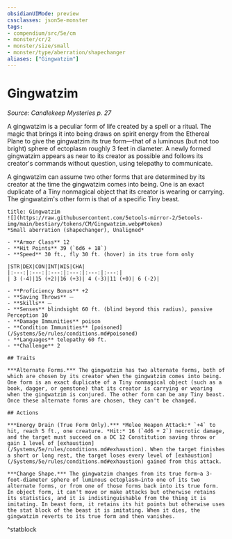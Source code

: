 ```yaml
---
obsidianUIMode: preview
cssclasses: json5e-monster
tags:
- compendium/src/5e/cm
- monster/cr/2
- monster/size/small
- monster/type/aberration/shapechanger
aliases: ["Gingwatzim"]
---
```

# Gingwatzim
*Source: Candlekeep Mysteries p. 27*  

A gingwatzim is a peculiar form of life created by a spell or a ritual. The magic that brings it into being draws on spirit energy from the Ethereal Plane to give the gingwatzim its true form—that of a luminous (but not too bright) sphere of ectoplasm roughly 3 feet in diameter. A newly formed gingwatzim appears as near to its creator as possible and follows its creator's commands without question, using telepathy to communicate.

A gingwatzim can assume two other forms that are determined by its creator at the time the gingwatzim comes into being. One is an exact duplicate of a Tiny nonmagical object that its creator is wearing or carrying. The gingwatzim's other form is that of a specific Tiny beast.

```ad-statblock
title: Gingwatzim
![](https://raw.githubusercontent.com/5etools-mirror-2/5etools-img/main/bestiary/tokens/CM/Gingwatzim.webp#token)
*Small aberration (shapechanger), Unaligned*

- **Armor Class** 12
- **Hit Points** 39 (`6d6 + 18`)
- **Speed** 30 ft., fly 30 ft. (hover) in its true form only

|STR|DEX|CON|INT|WIS|CHA|
|:---:|:---:|:---:|:---:|:---:|:---:|
| 3 (-4)|15 (+2)|16 (+3)| 4 (-3)|11 (+0)| 6 (-2)|

- **Proficiency Bonus** +2
- **Saving Throws** ⏤
- **Skills** ⏤
- **Senses** blindsight 60 ft. (blind beyond this radius), passive Perception 10
- **Damage Immunities** poison
- **Condition Immunities** [poisoned](/Systems/5e/rules/conditions.md#poisoned)
- **Languages** telepathy 60 ft.
- **Challenge** 2

## Traits

***Alternate Forms.*** The gingwatzim has two alternate forms, both of which are chosen by its creator when the gingwatzim comes into being. One form is an exact duplicate of a Tiny nonmagical object (such as a book, dagger, or gemstone) that its creator is carrying or wearing when the gingwatzim is conjured. The other form can be any Tiny beast. Once these alternate forms are chosen, they can't be changed.

## Actions

***Energy Drain (True Form Only).*** *Melee Weapon Attack:* `+4` to hit, reach 5 ft., one creature. *Hit:* 16 (`4d6 + 2`) necrotic damage, and the target must succeed on a DC 12 Constitution saving throw or gain 1 level of [exhaustion](/Systems/5e/rules/conditions.md#exhaustion). When the target finishes a short or long rest, the target loses every level of [exhaustion](/Systems/5e/rules/conditions.md#exhaustion) gained from this attack.

***Change Shape.*** The gingwatzim changes from its true form—a 3-foot-diameter sphere of luminous ectoplasm—into one of its two alternate forms, or from one of those forms back into its true form. In object form, it can't move or make attacks but otherwise retains its statistics, and it is indistinguishable from the thing it is imitating. In beast form, it retains its hit points but otherwise uses the stat block of the beast it is imitating. When it dies, the gingwatzim reverts to its true form and then vanishes.
```
^statblock